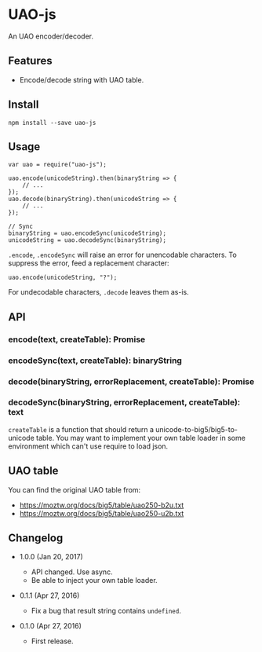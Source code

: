 UAO-js
======

An UAO encoder/decoder.

Features
--------

* Encode/decode string with UAO table.

Install
-------

	npm install --save uao-js
	
Usage
-----

	var uao = require("uao-js");
	
	uao.encode(unicodeString).then(binaryString => {
		// ...
	});
	uao.decode(binaryString).then(unicodeString => {
		// ...
	});
	
	// Sync
	binaryString = uao.encodeSync(unicodeString);
	unicodeString = uao.decodeSync(binaryString);
	
`.encode`, `.encodeSync` will raise an error for unencodable characters. To suppress the error, feed a replacement character:

	uao.encode(unicodeString, "?");
	
For undecodable characters, `.decode` leaves them as-is.

API
---
### encode(text, createTable): Promise
### encodeSync(text, createTable): binaryString
### decode(binaryString, errorReplacement, createTable): Promise
### decodeSync(binaryString, errorReplacement, createTable): text

`createTable` is a function that should return a unicode-to-big5/big5-to-unicode table. You may want to implement your own table loader in some environment which can't use require to load json.

UAO table
---------

You can find the original UAO table from:

* https://moztw.org/docs/big5/table/uao250-b2u.txt
* https://moztw.org/docs/big5/table/uao250-u2b.txt

Changelog
---------

* 1.0.0 (Jan 20, 2017)

	- API changed. Use async.
	- Be able to inject your own table loader.

* 0.1.1 (Apr 27, 2016)

	- Fix a bug that result string contains `undefined`.

* 0.1.0 (Apr 27, 2016)

    - First release.

